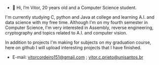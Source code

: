 - 👋 Hi, I’m Vitor, 20 years old and a Computer Science student.

I'm currently studying C, python and Java at college and learning A.I. and data science with my free time. Although I'm on my fourth semester in Computer Science, I'm very interested in Assembly, reverse engineering, cryptography and topics related to A.I. and computer vision.

In addition to projects I'm making for subjects on my graduation course, here on github I will upload interesting projects that I have finished.

- E-mail: vitorcordeiro151@gmail.com ; vitor.c.prieto@unisantos.br
